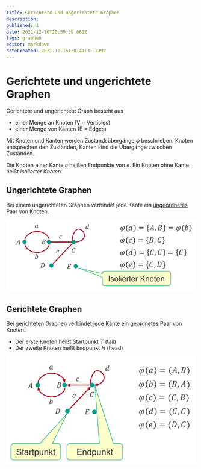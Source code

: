 ```yaml
---
title: Gerichtete und ungerichtete Graphen
description: 
published: 1
date: 2021-12-16T20:50:39.661Z
tags: graphen
editor: markdown
dateCreated: 2021-12-16T20:41:31.719Z
---
```


# Gerichtete und ungerichtete Graphen

Gerichtete und ungerichtete Graph besteht aus
- einer Menge an Knoten (V = Verticies)
- einer Menge von Kanten (E = Edges)

Mit Knoten und Kanten werden Zustandsübergänge $\phi$  beschrieben.
Knoten entsprechen den Zuständen, Kanten sind die Übergänge zwischen Zuständen.

Die Knoten einer Kante *e* heißen Endpunkte von *e*.
Ein Knoten ohne Kante heißt *isolierter Knoten*.

## Ungerichtete Graphen

Bei einem ungerichteten Graphen verbindet jede Kante ein <ins>ungeordnetes</ins> Paar von Knoten.

![ungerichtetergraph.png](/fom/formale-beschreibungsverfahren/ungerichtetergraph.png)

## Gerichtete Graphen

Bei gerichteten Graphen verbindet jede Kante ein <ins>geordnetes</ins> Paar von Knoten.
- Der erste Knoten heißt Startpunkt *T* (tail)
- Der zweite Knoten heißt Endpunkt *H* (head)

![gerichtetergraph.png](/fom/formale-beschreibungsverfahren/gerichtetergraph.png)
